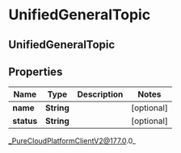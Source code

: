 # UnifiedGeneralTopic

## UnifiedGeneralTopic

## Properties

|Name | Type | Description | Notes|
|------------ | ------------- | ------------- | -------------|
| **name** | **String** |  | [optional] |
| **status** | **String** |  | [optional] |



_PureCloudPlatformClientV2@177.0.0_
